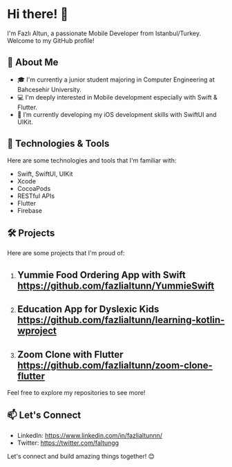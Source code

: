 # Hi there! 👋

I'm Fazlı Altun, a passionate Mobile Developer from Istanbul/Turkey. Welcome to my GitHub profile!

## 🚀 About Me

- 🎓 I'm currently a junior student majoring in Computer Engineering at Bahcesehir University.
- 💻 I'm deeply interested in Mobile development especially with Swift & Flutter.
- 🌱 I’m currently developing my iOS development skills with SwiftUI and UIKit.

## 🔧 Technologies & Tools

Here are some technologies and tools that I'm familiar with:

- Swift, SwiftUI, UIKit
- Xcode
- CocoaPods
- RESTful APIs
- Flutter
- Firebase

  
## 🛠️ Projects

Here are some projects that I'm proud of:

1. Yummie Food Ordering App with Swift https://github.com/fazlialtunn/YummieSwift
   - 

2. Education App for Dyslexic Kids https://github.com/fazlialtunn/learning-kotlin-wproject
   -

3. Zoom Clone with Flutter https://github.com/fazlialtunn/zoom-clone-flutter
   - 

Feel free to explore my repositories to see more!

## 📫 Let's Connect

- LinkedIn: https://www.linkedin.com/in/fazlialtunnn/
- Twitter: https://twitter.com/faltungg

Let's connect and build amazing things together! 😊
